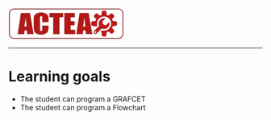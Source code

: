 
![ACTEA](../Logo_ACTEA_2.jpg)
_____________________________________
# Learning goals
- The student can program a GRAFCET
- The student can program a Flowchart
